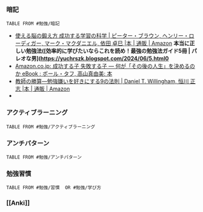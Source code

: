 ### 暗記
```dataview
TABLE FROM #勉強/暗記  
```

- [使える脳の鍛え方 成功する学習の科学 | ピーター・ブラウン, ヘンリー・ローディガー, マーク・マクダニエル, 依田 卓巳 |本 | 通販 | Amazon](https://www.amazon.co.jp/dp/4757160666?tag=maftracking142669-22&linkCode=ure&creative=6339)
**本当に正しい勉強法([効率的に学びたいならこれを読め！最強の勉強法ガイド5冊 | パレオな男](https://yuchrszk.blogspot.com/2024/06/5.html0**
- [Amazon.co.jp: 成功する子 失敗する子 ― 何が「その後の人生」を決めるのか eBook : ポール・タフ, 高山真由美: 本](https://www.amazon.co.jp/dp/B00MRRF3N8?tag=maftracking142669-22&linkCode=ure&creative=6339)
- [教師の勝算―勉強嫌いを好きにする9の法則 | Daniel T. Willingham, 恒川 正志 |本 | 通販 | Amazon](https://www.amazon.co.jp/dp/4491036829?tag=maftracking142669-22&linkCode=ure&creative=6339)
- 
### アクティブラーニング
```dataview
TABLE FROM #勉強/アクティブラーニング 
```
### アンチパターン
```dataview
TABLE FROM #勉強/アンチパターン 
```
### 勉強習慣
```dataview
TABLE FROM #勉強/習慣  OR #勉強/学び方 
```

### [[Anki]]

